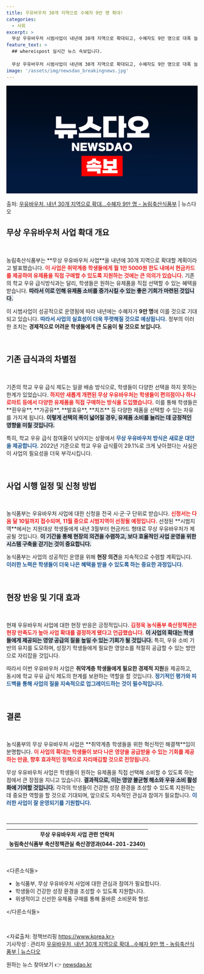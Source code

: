 ```yaml
---
title: 우유바우처 30개 지역으로 수혜자 9만 명 확대!
categories:
  - 사회
excerpt: >
  무상 우유바우처 시범사업이 내년에 30개 지역으로 확대되고, 수혜자도 9만 명으로 대폭 늘어난다. 농림축산식…
feature_text: >
  ## whereispost 실시간 뉴스 속보입니다.

  무상 우유바우처 시범사업이 내년에 30개 지역으로 확대되고, 수혜자도 9만 명으로 대폭 늘어난다. 농림축산식…
image: '/assets/img/newsdao_breakingnews.jpg'
---
```


![뉴스다오 속보](/assets/img/newsdao_breakingnews.jpg)

<p>출처: <a href="https://newsdao.kr/2350" rel="dofollow">우유바우처, 내년 30개 지역으로 확대…수혜자 9만 명 - 농림축산식품부</a> | 뉴스다오</p>

<h2 data-ke-size="size26">무상 우유바우처 사업 확대 개요</h2>
<p data-ke-size="size16">&nbsp;</p>
농림축산식품부는 **무상 우유바우처 사업**을 내년에 30개 지역으로 확대할 계획이라고 발표했습니다. <b><span style="color: #ee2323;">이 사업은 취약계층 학생들에게 월 1만 5000원 한도 내에서 현금카드를 제공하여 유제품을 직접 구매할 수 있도록 지원하는 것에는 큰 의의가 있습니다.</span></b> 기존의 학교 우유 급식방식과는 달리, 학생들은 원하는 유제품을 직접 선택할 수 있는 혜택을 받습니다. <b><span style="background-color: #21538527;">따라서 이로 인해 유제품 소비를 증가시킬 수 있는 좋은 기회가 마련된 것입니다.</span></b>

이 시범사업이 성공적으로 운영됨에 따라 내년에는 수혜자가 **9만 명**에 이를 것으로 기대되고 있습니다. <b><span style="color: #1a5490;">따라서 사업의 실효성이 더욱 뚜렷해질 것으로 예상됩니다.</span></b> 정부의 이러한 조치는 **경제적으로 어려운 학생들에게 큰 도움이 될 것으로 보입니다.**

<p data-ke-size="size16">&nbsp;</p>

<h2 data-ke-size="size26">기존 급식과의 차별점</h2>
<p data-ke-size="size16">&nbsp;</p>
기존의 학교 우유 급식 제도는 일괄 배송 방식으로, 학생들이 다양한 선택을 하지 못하는 한계가 있었습니다. <b><span style="color: #ee2323;">하지만 새롭게 개편된 무상 우유바우처는 학생들이 편의점이나 하나로마트 등에서 다양한 유제품을 직접 구매하는 방식을 도입했습니다.</span></b> 이를 통해 학생들은 **흰우유**, **가공유**, **발효유**, **치즈** 등 다양한 제품을 선택할 수 있는 자유를 가지게 됩니다. <b><span style="background-color: #21538527;">이렇게 선택의 폭이 넓어질 경우, 유제품 소비를 늘리는 데 긍정적인 영향을 미칠 것입니다.</span></b>

특히, 학교 우유 급식 참여율이 낮아지는 상황에서 <b><span style="color: #1a5490;">무상 우유바우처 방식은 새로운 대안을 제공합니다.</span></b> 2022년 기준으로 학교 우유 급식률이 29.1%로 크게 낮아졌다는 사실은 이 사업의 필요성을 더욱 부각시킵니다.

<p data-ke-size="size16">&nbsp;</p>

<h2 data-ke-size="size26">사업 시행 일정 및 신청 방법</h2>
<p data-ke-size="size16">&nbsp;</p>
농식품부는 우유바우처 사업에 대한 신청을 전국 시·군·구 단위로 받습니다. <b><span style="color: #ee2323;">신청서는 다음 달 10일까지 접수되며, 11월 중으로 시범지역이 선정될 예정입니다.</span></b> 선정된 **시범지역**에서는 지원대상 학생들에게 내년 3월부터 현금카드 형태로 무상 우유바우처가 제공될 것입니다. <b><span style="background-color: #21538527;">이 기간을 통해 현장의 의견을 수렴하고, 보다 효율적인 사업 운영을 위한 시스템 구축을 걷기는 것이 중요합니다.</span></b>

농식품부는 사업의 성공적인 운영을 위해 **현장 의견**을 지속적으로 수렴할 계획입니다. <b><span style="color: #1a5490;">이러한 노력은 학생들이 더욱 나은 혜택을 받을 수 있도록 하는 중요한 과정입니다.</span></b>

<p data-ke-size="size16">&nbsp;</p>

<h2 data-ke-size="size26">현장 반응 및 기대 효과</h2>
<p data-ke-size="size16">&nbsp;</p>
현재 우유바우처 사업에 대한 현장 반응은 긍정적입니다. <b><span style="color: #ee2323;">김정욱 농식품부 축산정책관은 현장 만족도가 높아 사업 확대를 결정하게 됐다고 언급했습니다.</span></b> <b><span style="background-color: #21538527;">이 사업의 확대는 학생들에게 제공되는 영양 공급의 질을 높일 수 있는 기회가 될 것입니다.</span></b> 특히, 우유 소비 기반의 유지를 도모하며, 성장기 학생들에게 필요한 영양소를 적절히 공급할 수 있는 방안으로 자리잡을 것입니다.

따라서 이번 우유바우처 사업은 **취약계층 학생들에게 필요한 경제적 지원**을 제공하고, 동시에 학교 우유 급식 제도의 한계를 보완하는 역할을 할 것입니다. <b><span style="color: #1a5490;">정기적인 평가와 피드백을 통해 사업의 질을 지속적으로 업그레이드하는 것이 필수적입니다.</span></b>

<p data-ke-size="size16">&nbsp;</p>

<h2 data-ke-size="size26">결론</h2>
<p data-ke-size="size16">&nbsp;</p>
농식품부의 무상 우유바우처 사업은 **취약계층 학생들을 위한 혁신적인 해결책**임이 분명합니다. <b><span style="color: #ee2323;">이 사업의 확대는 학생들이 보다 나은 영양을 공급받을 수 있는 기회를 제공하는 만큼, 향후 효과적인 정책으로 자리매김할 것으로 전망됩니다.</span></b>

무상 우유바우처 사업은 학생들이 원하는 유제품을 직접 선택해 소비할 수 있도록 하는 점에서 큰 장점을 지니고 있습니다. <b><span style="background-color: #21538527;">결과적으로, 이는 영양 불균형 해소와 우유 소비 활성화에 기여할 것입니다.</span></b> 각각의 학생들이 건강한 성장 환경을 조성할 수 있도록 지원하는 데 중요한 역할을 할 것으로 기대되며, 앞으로도 지속적인 관심과 참여가 필요합니다. <b><span style="color: #1a5490;">이러한 사업이 잘 운영되기를 기원합니다.</span></b>

<p data-ke-size="size16">&nbsp;</p>

<hr>

<table>
    <tr>
        <td style="text-align: center; height: 17px;"><b>무상 우유바우처 사업 관련 연락처</b></td>
    </tr>
    <tr>
        <td style="text-align: center; height: 17px;"><b>농림축산식품부 축산정책관실 축산경영과(044-201-2340)</b></td>
    </tr>
</table>

<p data-ke-size="size16">&nbsp;</p>

<다른소식들>
    <ul>
        <li>농식품부, 무상 우유바우처 사업에 대한 관심과 참여가 필요합니다.</li>
        <li>학생들이 건강한 성장 환경을 조성할 수 있도록 지원합니다.</li>
        <li>위생적이고 신선한 유제품 구매를 통해 올바른 소비문화 형성.</li>
    </ul>
</다른소식들>

<p data-ke-size="size16">&nbsp;</p>

<자료출처: 정책브리핑 https://www.korea.kr>  
기사작성 : 관리자 [우유바우처, 내년 30개 지역으로 확대…수혜자 9만 명 - 농림축산식품부 | 뉴스다오](https://newsdao.kr/2350) 

원하는 뉴스 찾아보기 👉 <a href="https://newsdao.kr" rel="dofollow">newsdao.kr</a>


